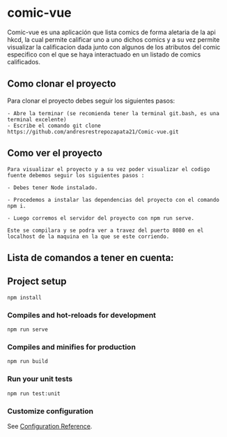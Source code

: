 # comic-vue

Comic-vue es una aplicación que lista comics de forma aletaria de la api hkcd, la cual permite calificar uno a uno dichos comics y a su vez permite visualizar la calificacion dada junto con algunos de los atributos del comic especifico con el que se haya interactuado en un listado de comics calificados.

## Como clonar el proyecto

Para clonar el proyecto debes seguir los siguientes pasos:
```
- Abre la terminar (se recomienda tener la terminal git.bash, es una terminal excelente)
- Escribe el comando git clone https://github.com/andresrestrepozapata21/Comic-vue.git
```

## Como ver el proyecto
```
Para visualizar el proyecto y a su vez poder visualizar el codigo fuente debemos seguir los siguientes pasos :

- Debes tener Node instalado.

- Procedemos a instalar las dependencias del proyecto con el comando npm i.

- Luego corremos el servidor del proyecto con npm run serve.

Este se compilara y se podra ver a travez del puerto 8080 en el localhost de la maquina en la que se este corriendo.
```

## Lista de comandos a tener en cuenta:

## Project setup
```
npm install
```

### Compiles and hot-reloads for development
```
npm run serve
```

### Compiles and minifies for production
```
npm run build
```

### Run your unit tests
```
npm run test:unit
```

### Customize configuration
See [Configuration Reference](https://cli.vuejs.org/config/).
